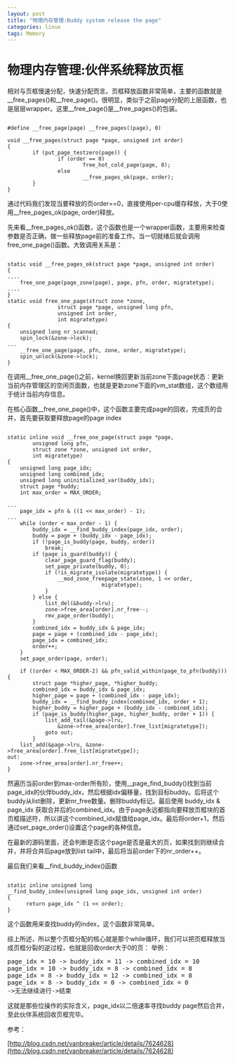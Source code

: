 ```yaml
---
layout: post
title: "物理内存管理:Buddy system release the page"
categories: linux
tags: Memory
---
```

物理内存管理:伙伴系统释放页框
============

相对与页框慢速分配，快速分配而言。页框释放函数非常简单，主要的函数就是__free_pages()和__free_page()。很明显，类似于之前page分配的上层函数，也是层层wrapper。这里__free_page()是__free_pages()的包装。

<pre><code>
#define __free_page(page) __free_pages((page), 0)
 
void __free_pages(struct page *page, unsigned int order)
{
        if (put_page_testzero(page)) {
                if (order == 0)
                        free_hot_cold_page(page, 0);
                else
                        __free_pages_ok(page, order);
        }
}
</code></pre>

通过代码我们发现当要释放的页order==0，直接使用per-cpu缓存释放，大于0使用__free_pages_ok(page, order)释放。

先来看__free_pages_ok()函数，这个函数也是一个wrapper函数，主要用来检查参数是否正确，做一些释放page前的准备工作。当一切就绪后就会调用free_one_page()函数。大致调用关系是：

<pre><code>
static void __free_pages_ok(struct page *page, unsigned int order)
{
....
    free_one_page(page_zone(page), page, pfn, order, migratetype);
....
}
static void free_one_page(struct zone *zone,
                struct page *page, unsigned long pfn,
                unsigned int order,
                int migratetype)
{
    unsigned long nr_scanned;
    spin_lock(&zone->lock);
...
    __free_one_page(page, pfn, zone, order, migratetype);
    spin_unlock(&zone->lock);
}
</code></pre>

在调用__free_one_page()之前，kernel换回更新当前zone下面page状态：更新当前内存管理区的空闲页面数，也就是更新zone下面的vm_stat数组，这个数组用于统计当前内存信息。

在核心函数__free_one_page()中，这个函数主要完成page的回收，完成页的合并，首先要获取要释放page的page index

<pre><code>
static inline void __free_one_page(struct page *page,
        unsigned long pfn,
        struct zone *zone, unsigned int order,
        int migratetype)
{
    unsigned long page_idx;
    unsigned long combined_idx;
    unsigned long uninitialized_var(buddy_idx);
    struct page *buddy;
    int max_order = MAX_ORDER;
 
...
    page_idx = pfn & ((1 << max_order) - 1);
...
    while (order < max_order - 1) {
        buddy_idx = __find_buddy_index(page_idx, order);
        buddy = page + (buddy_idx - page_idx);
        if (!page_is_buddy(page, buddy, order))
            break;
        if (page_is_guard(buddy)) {
            clear_page_guard_flag(buddy);
            set_page_private(buddy, 0);
            if (!is_migrate_isolate(migratetype)) {
                __mod_zone_freepage_state(zone, 1 << order,
                              migratetype);
            }
        } else {
            list_del(&buddy->lru);
            zone->free_area[order].nr_free--;
            rmv_page_order(buddy);
        }
        combined_idx = buddy_idx & page_idx;
        page = page + (combined_idx - page_idx);
        page_idx = combined_idx;
        order++;
    }
    set_page_order(page, order);
 
    if ((order < MAX_ORDER-2) && pfn_valid_within(page_to_pfn(buddy))) {
        struct page *higher_page, *higher_buddy;
        combined_idx = buddy_idx &amp; page_idx;
        higher_page = page + (combined_idx - page_idx);
        buddy_idx = __find_buddy_index(combined_idx, order + 1);
        higher_buddy = higher_page + (buddy_idx - combined_idx);
        if (page_is_buddy(higher_page, higher_buddy, order + 1)) {
            list_add_tail(&page->lru,
                &zone->free_area[order].free_list[migratetype]);
            goto out;
        }
    list_add(&page->lru, &zone->free_area[order].free_list[migratetype]);
out:
    zone->free_area[order].nr_free++;
}
</code></pre>

然遍历当前order到max-order所有阶，使用__page_find_buddy()找到当前page_idx的伙伴buddy_idx，然后根据idx偏移量，找到目标buddy。后将这个buddy从list删除，更新nr_free数量。删除buddy标记。最后使用 buddy_idx & page_idx 获取合并后的combined_idx。由于page永远都指向要释放页框块的首页框描述符，所以讲这个combined_idx赋值给page_idx。最后将order+1，然后通过set_page_order()设置这个page的各种信息。

在最新的源码里面，还会判断是否这个page是否是最大的页，如果找到则继续合并，并将合并后page放到list tail中，最后将当前order下的nr_order++。

最后我们来看__find_buddy_index()函数

<pre><code>
static inline unsigned long
__find_buddy_index(unsigned long page_idx, unsigned int order)
{
      return page_idx ^ (1 << order);
}
</code></pre>

这个函数用来查找buddy的index，这个函数非常简单。

综上所述，所以整个页框分配的核心就是那个while循环，我们可以把页框释放当成页框分裂的逆过程，也就是回收order大于0的页：
举例：

<pre>
page_idx = 10 -> buddy_idx = 11 -> combined_idx = 10
page_idx = 10 -> buddy_idx = 8 -> combined_idx = 8
page_idx = 8 -> buddy_idx = 12 -> combined_idx = 8
page_idx = 8 -> buddy_idx = 0 -> combined_idx = 0
->无法继续进行->结束
</pre>

这就是那些位操作的实际含义，page_idx以二倍速率寻找buddy page然后合并，至此伙伴系统回收页框完毕。

 

参考：

[http://blog.csdn.net/vanbreaker/article/details/7624628](http://blog.csdn.net/vanbreaker/article/details/7624628)
